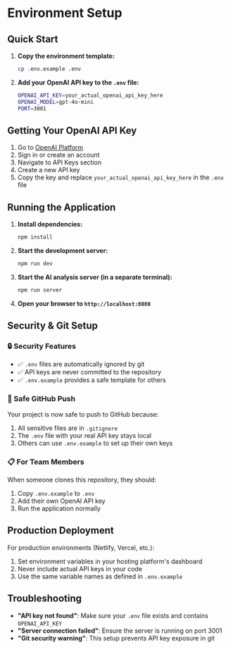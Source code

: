 # Environment Setup

## Quick Start

1. **Copy the environment template:**
   ```bash
   cp .env.example .env
   ```

2. **Add your OpenAI API key to the `.env` file:**
   ```bash
   OPENAI_API_KEY=your_actual_openai_api_key_here
   OPENAI_MODEL=gpt-4o-mini
   PORT=3001
   ```

## Getting Your OpenAI API Key

1. Go to [OpenAI Platform](https://platform.openai.com/api-keys)
2. Sign in or create an account
3. Navigate to API Keys section
4. Create a new API key
5. Copy the key and replace `your_actual_openai_api_key_here` in the `.env` file

## Running the Application

1. **Install dependencies:**
   ```bash
   npm install
   ```

2. **Start the development server:**
   ```bash
   npm run dev
   ```

3. **Start the AI analysis server (in a separate terminal):**
   ```bash
   npm run server
   ```

4. **Open your browser to `http://localhost:8080`**

## Security & Git Setup

### 🔒 Security Features
- ✅ `.env` files are automatically ignored by git
- ✅ API keys are never committed to the repository
- ✅ `.env.example` provides a safe template for others

### 🚀 Safe GitHub Push
Your project is now safe to push to GitHub because:
1. All sensitive files are in `.gitignore`
2. The `.env` file with your real API key stays local
3. Others can use `.env.example` to set up their own keys

### 📋 For Team Members
When someone clones this repository, they should:
1. Copy `.env.example` to `.env`
2. Add their own OpenAI API key
3. Run the application normally

## Production Deployment

For production environments (Netlify, Vercel, etc.):
1. Set environment variables in your hosting platform's dashboard
2. Never include actual API keys in your code
3. Use the same variable names as defined in `.env.example`

## Troubleshooting

- **"API key not found"**: Make sure your `.env` file exists and contains `OPENAI_API_KEY`
- **"Server connection failed"**: Ensure the server is running on port 3001
- **"Git security warning"**: This setup prevents API key exposure in git
